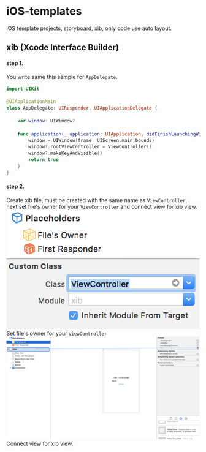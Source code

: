 # iOS-templates  
iOS template projects, storyboard, xib, only code use auto layout.  
  
## xib (Xcode Interface Builder)  
#### step 1.  
You write same this sample for `AppDelegate`.  
``` swift
import UIKit

@UIApplicationMain
class AppDelegate: UIResponder, UIApplicationDelegate {

    var window: UIWindow?

    func application(_ application: UIApplication, didFinishLaunchingWithOptions launchOptions: [UIApplicationLaunchOptionsKey: Any]?) -> Bool {
        window = UIWindow(frame: UIScreen.main.bounds)
        window?.rootViewController = ViewController()
        window?.makeKeyAndVisible()
        return true
    }
}
```
  
#### step 2.  
Create xib file, must be created with the same name as `ViewController`.  
next set file's owner for your `ViewController` and connect view for xib view.  
![xib_0](docs/xib_0.png)  
![xib_1](/docs/xib_1.png)  
Set file's owner for your `ViewController`  
![xib_2](/docs/xib_2.png)  
Connect view for xib view.  
